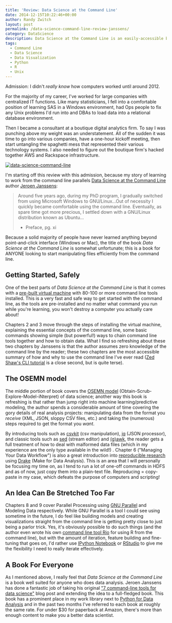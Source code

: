 ```yaml
---
title: 'Review: Data Science at the Command Line'
date: 2014-12-15T10:22:46+00:00
author: Randy Zwitch
layout: post
permalink: /data-science-command-line-review-janssens/
category: DataScience
description: Data Science at the Command Line is an easily-accessible book for anyone who wants to learn efficient techniques for data manipulation from the command line
tags:
  - Command Line
  - Data Science
  - Data Visualization
  - Python
  - R
  - Unix
---
```

Admission: I didn't _really know_ how computers worked until around 2012.

For the majority of my career, I've worked for large companies with centralized IT functions. Like many statisticians, I fell into a comfortable position of learning SAS in a Windows environment, had Ops people to fix any Unix problems I'd run into and DBAs to load data into a relational database environment.

Then I became a consultant at a boutique digital analytics firm. To say I was punching above my weight was an understatement. All of the sudden it was time to go into various companies, have a one-hour kickoff meeting, then start untangling the spaghetti mess that represented their various technology systems. I also needed to figure out the boutique firm's hacked together AWS and Rackspace infrastructure.

[![data-science-command-line](/wp-content/uploads/2014/12/data-science-command-line.png)](http://datascienceatthecommandline.com/)

I'm starting off this review with this admission, because my story of learning to work from the command line parallels [Data Science at the Command Line](http://datascienceatthecommandline.com/) author [Jeroen Janssens](https://twitter.com/jeroenhjanssens):

> Around five years ago, during my PhD program, I gradually switched from using Microsoft Windows to GNU/Linux...Out of necessity I quickly became comfortable using the command line. Eventually, as spare time got more precious, I settled down with a GNU/Linux distribution known as Ubuntu...
>
> - Preface, pg. xi

Because a solid majority of people have never learned anything beyond point-and-click interface (Windows or Mac), the title of the book _Data Science at the Command Line_ is somewhat unfortunate; this is a book for ANYONE looking to start manipulating files efficiently from the command line.

## Getting Started, Safely

One of the best parts of _Data Science at the Command Line_ is that it comes with a [pre-built virtual machine](http://datasciencetoolbox.org/) with 80-100 or more command line tools installed. This is a very fast and safe way to get started with the command line, as the tools are pre-installed and no matter what command you run while you're learning, you won't destroy a computer you actually care about!

Chapters 2 and 3 move through the steps of installing the virtual machine, explaining the essential concepts of the command line, some basic commands showing simple (but powerful!) ways to chain command line tools together and how to obtain data. What I find so refreshing about these two chapters by Janssens is that the author assumes zero knowledge of the command line by the reader; these two chapters are the most accessible summary of how and why to use the command line I've ever read ([Zed Shaw's CLI tutorial](http://cli.learncodethehardway.org/book/) is a close second, but is quite terse).

## The OSEMN model

The middle portion of book covers the [OSEMN model](http://www.dataists.com/2010/09/a-taxonomy-of-data-science/) (Obtain-Scrub-Explore-Model-iNterpret) of data science; another way this book is refreshing is that rather than jump right into machine learning/predictive modeling, the author spends a considerable amount of time covering the gory details of real analysis projects: manipulating data from the format you _receive_ (XML, JSON, sloppy CSV files, etc.) and taking the (numerous) steps required to get the format you _want_.

By introducing tools such as [csvkit](http://csvkit.readthedocs.io/en/latest/) (csv manipulation), [jq](http://stedolan.github.io/jq/) (JSON processor), and classic tools such as [sed](https://www.gnu.org/software/sed/manual/sed.html) (stream editor) and [(g)awk](http://www.gnu.org/software/gawk/manual/gawk.html), the reader gets a full treatment of how to deal with malformed data files (which in my experience are the only type available in the wild!) . Chapter 6 ("Managing Your Data Workflow") is also a great introduction into [reproducible research](http://en.wikipedia.org/wiki/Reproducibility#Reproducible_research) using [Drake](http://blog.factual.com/introducing-drake-a-kind-of-make-for-data) (Make for Data Analysis). This is an area that I will personally be focusing my time on, as I tend to run a lot of one-off commands in HDFS and as of now, just copy them into a plain-text file. Reproducing = copy-paste in my case, which defeats the purpose of computers and scripting!

## An Idea Can Be Stretched Too Far

Chapters 8 and 9 cover Parallel Processing using [GNU Parallel](http://www.gnu.org/software/parallel/) and Modeling Data respectively. While GNU Parallel is a tool I could see using sometime in the future, I do feel like building models and creating visualizations straight from the command line is getting pretty close to just being a parlor trick. Yes, it's obviously possible to do such things (and the author even wrote his own [command line tool Rio](https://github.com/jeroenjanssens/data-science-at-the-command-line/blob/master/tools/Rio) for using R from the command line), but with the amount of iteration, feature building and fine-tuning that goes on, I'd rather use [IPython Notebook](http://ipython.org/notebook.html) or [RStudio](http://www.rstudio.com/) to give me the flexibility I need to really iterate effectively.

## A Book For Everyone

As I mentioned above, I really feel that _Data Science at the Command Line_ is a book well suited for anyone who does data analysis. Jeroen Janssens has done a fantastic job of taking his original ["7 command-line tools for data science"](http://jeroenjanssens.com/2013/09/19/seven-command-line-tools-for-data-science.html) blog post and extending the idea to a full-fledged book. This book has a prominent place in my work library next to [Python for Data Analysis](http://shop.oreilly.com/product/0636920023784.do) and in the past two months I've referred to each book at roughly the same rate. For under $30 for paperback at Amazon, there's more than enough content to make you a better data scientist.

